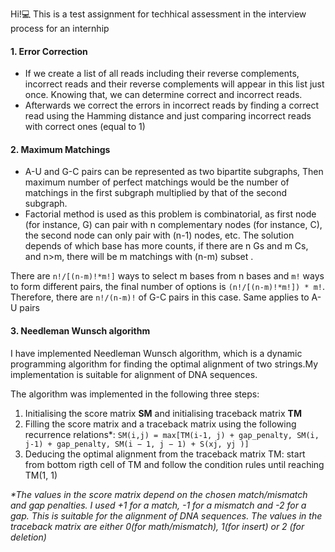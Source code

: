 Hi!💻
This is a test assignment for techhical assessment in the interview process for an internhip

#### **1. Error Correction**
* If we create a list of all reads including their reverse complements, incorrect reads and their reverse complements will appear in this list just once. Knowing that, we can determine correct and incorrect reads.
* Afterwards we correct the errors in incorrect reads by finding a correct read using the Hamming distance and just comparing incorrect reads with correct ones (equal to 1)


#### **2. Maximum Matchings**
* A-U and G-C pairs can be represented as two bipartite subgraphs,
Then maximum number of perfect matchings would be the number of matchings in the first subgraph multiplied by that of the second subgraph.
* Factorial method is used as this problem is combinatorial, as first node (for instance, G) can pair with n complementary nodes (for instance, C), the second node can only pair with (n-1) nodes, etc.
The solution depends of which base has more counts, if there are n Gs and m Cs, and n>m, there will be m matchings with (n-m) subset . 

There are `n!/[(n-m)!*m!]` ways to select m bases from n bases and `m!` ways to form different pairs, the final number of options is `(n!/[(n-m)!*m!]) * m!`. Therefore, there are `n!/(n-m)!`  of G-C pairs in this case. Same applies to A-U pairs




#### **3. Needleman Wunsch algorithm**
I have implemented Needleman Wunsch algorithm, which is  a dynamic programming algorithm for finding the optimal alignment of
two strings.My implementation is suitable for alignment of DNA sequences.

The algorithm was implemented in the following three steps:
1. Initialising the score matrix **SM** and initialising traceback matrix **TM**
2. Filling the score matrix and a traceback matrix using the following recurrence relations*: 
`SM(i,j) = max[TM(i-1, j) + gap_penalty, SM(i, j-1) + gap_penalty, SM(i − 1, j − 1) + S(xj, yj )]`
3. Deducing the optimal alignment from the traceback matrix TM: start from bottom rigth cell of TM and follow the condition rules until reaching TM(1, 1)

_*The values in the score matrix depend on the chosen match/mismatch and gap penalties. I used +1 for a match, -1 for a mismatch and -2 for a gap. This is suitable for the alignment of DNA sequences. 
The values in the traceback matrix are either 0(for math/mismatch), 1(for insert) or 2 (for deletion)_



